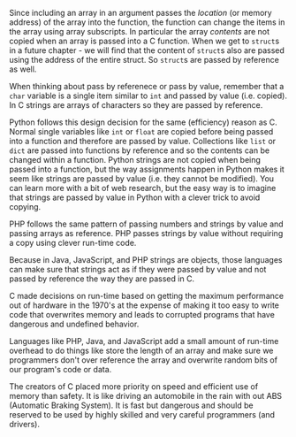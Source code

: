 Since including an array in an argument passes the *location* (or memory address) of
the array into the function, the function can change the items in the array using
array subscripts.  In particular the array *contents* are not copied when an array
is passed into a C function.  When we get to `struct`s in a future chapter - we will
find that the content of `struct`s also are passed using the address of the entire struct.
So `struct`s are passed by reference as well.

When thinking about pass by referenece or pass by value, remember that a `char` variable
is a single item similar to `int` and passed by value (i.e. copied).  In C strings
are arrays of characters so they are passed by reference.

Python follows this design decision for the same (efficiency) reason as C.  Normal
single variables like `int` or `float` are copied before being passed into a function
and therefore are passed by value.  Collections like `list` or `dict` are passed into 
functions by reference and so the contents can be changed within a function.  Python
strings are not copied when being passed into a function, but the way assignments happen
in Python makes it seem like strings are passed by value (i.e. they cannot be modified).
You can learn more with a bit of web research, but the easy way is to imagine that
strings are passed by value in Python with a clever trick to avoid copying.

PHP follows the same pattern of passing numbers and strings by value and
passing arrays as reference.  PHP passes strings by value without requiring 
a copy using clever run-time code.  

Because in Java, JavaScript, and PHP strings are objects, those languages can make sure
that strings act as if they were passed by value and not passed by reference the way they
are passed in C.  

C made decisions on run-time based on getting the maximum performance out of hardware
in the 1970's at the expense of making it too easy to write code that overwrites memory
and leads to corrupted programs that have dangerous and undefined behavior.

Languages like PHP, Java, and JavaScript add a small amount of run-time overhead to 
do things like store the length of an array and make sure we programmers don't
over reference the array and overwrite random bits of our program's code or data.

The creators of C placed more priority on speed and efficient use of memory than safety.
It is like driving an automobile in the rain with out ABS (Automatic Braking System).
It is fast but dangerous and should be reserved to be used by highly skilled
and very careful programmers (and drivers).

